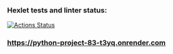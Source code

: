 ### Hexlet tests and linter status:
[![Actions Status](https://github.com/DimoonNazarov/python-project-83/actions/workflows/hexlet-check.yml/badge.svg)](https://github.com/DimoonNazarov/python-project-83/actions)

### https://python-project-83-t3yq.onrender.com